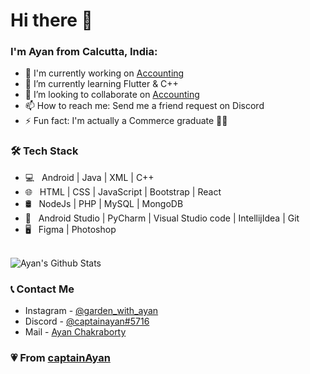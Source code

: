 # Hi there 👋

### I'm Ayan from Calcutta, India:

- 🔭 I'm currently working on [Accounting](https://github.com/captainAyan/Accounting)
- 🌱 I’m currently learning Flutter & C++
- 👯 I’m looking to collaborate on [Accounting](https://github.com/captainAyan/Accounting)
- 📫 How to reach me: Send me a friend request on Discord
- ⚡ Fun fact: I'm actually a Commerce graduate 👨‍🎓

### 🛠 Tech Stack

- 💻 &nbsp; Android | Java | XML | C++  
- 🌐 &nbsp; HTML | CSS | JavaScript | Bootstrap | React
- 🛢 &nbsp; NodeJs | PHP | MySQL | MongoDB
- 🔧 &nbsp; Android Studio | PyCharm | Visual Studio code | IntellijIdea | Git
- 🖥 &nbsp; Figma | Photoshop 

<br>

<img align="center" src="https://github-readme-stats.vercel.app/api?username=captainAyan&include_all_commits=true&count_private=true&show_icons=true&line_height=20&title_color=7A7ADB&icon_color=2234AE&text_color=D3D3D3&bg_color=0,000000,130F40" alt="Ayan's Github Stats">

<!--
<img align="center" src="https://github-readme-stats.anuraghazra1.vercel.app/api/top-langs/?username=captainAyan&layout=compact&theme=radical&title_color=7A7ADB&icon_color=2234AE&text_color=D3D3D3&bg_color=0,000000,130F40" />
-->

### 📞 Contact Me

- Instagram - [@garden_with_ayan](https://github.com/captainAyan/Accounting)
- Discord - [@captainayan#5716](https://discord.gg/users/captainayan#5716)
- Mail - [Ayan Chakraborty](mailto:ayanchakraborty105@gmail.com)

### 💗 From [captainAyan](https://github.com/captainAyan)
